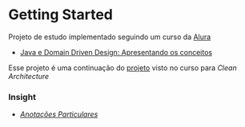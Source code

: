 # Getting Started
Projeto de estudo implementado seguindo um curso da [Alura](https://www.alura.com.br/)
* [Java e Domain Driven Design: Apresentando os conceitos](https://cursos.alura.com.br/course/java-domain-driven-design-conceitos)

Esse projeto é uma continuação do [projeto](https://github.com/igorcastro-dsn/escola) visto no curso para _Clean Architecture_

### Insight
- [*Anotações Particulares*](https://docs.google.com/document/d/1M2R0H6PAAvseix4iMVrsaAAHf-gv-GVLBUwa1rnFQBY/edit)

